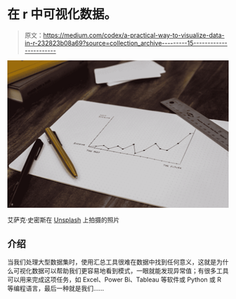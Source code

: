 # 在 r 中可视化数据。

> 原文：<https://medium.com/codex/a-practical-way-to-visualize-data-in-r-232823b08a69?source=collection_archive---------15----------------------->

![](img/284ac54dd9d594c96c3907a743137b6a.png)

艾萨克·史密斯在 [Unsplash](https://unsplash.com?utm_source=medium&utm_medium=referral) 上拍摄的照片

## 介绍

当我们处理大型数据集时，使用汇总工具很难在数据中找到任何意义，这就是为什么可视化数据可以帮助我们更容易地看到模式，一眼就能发现异常值；有很多工具可以用来完成这项任务，如 Excel、Power Bi、Tableau 等软件或 Python 或 R 等编程语言，最后一种就是我们……